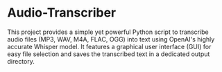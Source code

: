 # Audio-Transcriber
This project provides a simple yet powerful Python script to transcribe audio files (MP3, WAV, M4A, FLAC, OGG) into text using OpenAI's highly accurate Whisper model. It features a graphical user interface (GUI) for easy file selection and saves the transcribed text in a dedicated output directory.
